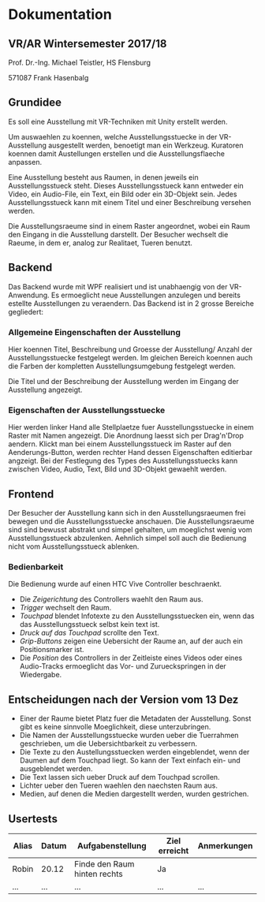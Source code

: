 # Dokumentation
## VR/AR Wintersemester 2017/18
Prof. Dr.-Ing. Michael Teistler, HS Flensburg


571087 Frank Hasenbalg

## Grundidee
Es soll eine Ausstellung mit VR-Techniken mit Unity erstellt werden.

Um auswaehlen zu koennen, welche Ausstellungsstuecke in der VR-Ausstellung ausgestellt werden,
benoetigt man ein Werkzeug. Kuratoren koennen damit Austellungen erstellen
und die Ausstellungsflaeche anpassen.

Eine Ausstellung besteht aus Raumen, in denen jeweils ein Ausstellungsstueck steht. Dieses Ausstellungsstueck kann entweder
ein Video, ein Audio-File, ein Text, ein Bild oder ein 3D-Objekt sein.
Jedes Ausstellungsstueck kann mit einem Titel und einer Beschreibung versehen werden.

Die Ausstellungsraeume sind in einem Raster angeordnet, wobei ein Raum den Eingang in die Ausstellung darstellt.
Der Besucher wechselt die Raeume, in dem er, analog zur Realitaet, Tueren benutzt.


## Backend
Das Backend wurde mit WPF realisiert und ist unabhaengig von der VR-Anwendung. Es ermoeglicht
neue Ausstellungen anzulegen und bereits estellte Ausstellungen zu veraendern.
Das Backend ist in 2 grosse Bereiche gegliedert:

### Allgemeine Eingenschaften der Ausstellung
Hier koennen Titel, Beschreibung und Groesse der Ausstellung/ Anzahl der Ausstellungsstuecke festgelegt werden.
Im gleichen Bereich koennen auch die Farben der kompletten Ausstellungsumgebung festgelegt werden.

Die Titel und der Beschreibung der Ausstellung werden im Eingang der Ausstellung angezeigt.

### Eigenschaften der Ausstellungsstuecke
Hier werden linker Hand alle Stellplaetze fuer Ausstellungsstuecke in einem Raster mit Namen angezeigt. Die Anordnung laesst sich per Drag'n'Drop aendern.
Klickt man bei einem Ausstellungsstueck im Raster auf den Aenderungs-Button, werden rechter Hand dessen Eigenschaften editierbar angzeigt.
Bei der Festlegung des Types des Ausstellungsstuecks kann zwischen Video, Audio, Text, Bild und 3D-Objekt gewaehlt werden.

## Frontend
Der Besucher der Ausstellung kann sich in den Ausstellungsraeumen frei bewegen und die Ausstellungsstuecke anschauen.
Die Ausstellungsraeume sind sind bewusst abstrakt und simpel gehalten, um moeglichst wenig vom Ausstellungsstueck abzulenken. Aehnlich simpel soll auch die Bedienung nicht vom Ausstellungsstueck ablenken.

### Bedienbarkeit
Die Bedienung wurde auf einen HTC Vive Controller beschraenkt.
- Die *Zeigerichtung* des Controllers waehlt den Raum aus.
- *Trigger* wechselt den Raum.
- *Touchpad* blendet Infotexte zu den Ausstellungsstuecken ein, wenn das das Ausstellungsstueck selbst kein text ist.
- *Druck auf das Touchpad* scrollte den Text.
- *Grip-Buttons* zeigen eine Uebersicht der Raume an, auf der auch ein Positionsmarker ist.
- Die *Position* des Controllers in der Zeitleiste eines Videos oder eines Audio-Tracks ermoeglicht das Vor- und Zurueckspringen in der Wiedergabe.

## Entscheidungen nach der Version vom 13 Dez
- Einer der Raume bietet Platz fuer die Metadaten der Ausstellung. Sonst gibt es keine sinnvolle Moeglichkeit, diese unterzubringen.
- Die Namen der Ausstellungsstuecke wurden ueber die Tuerrahmen geschrieben, um die Uebersichtbarkeit zu verbessern.
- Die Texte zu den Austellungsstuecken werden eingeblendet, wenn der Daumen auf dem Touchpad liegt. So kann der Text einfach ein- und ausgeblendet werden.
- Die Text lassen sich ueber Druck auf dem Touchpad scrollen.
- Lichter ueber den Tueren waehlen den naechsten Raum aus.
- Medien, auf denen die Medien dargestellt werden, wurden gestrichen.

## Usertests
|Alias|Datum|Aufgabenstellung|Ziel erreicht|Anmerkungen|
|-----|-----|----------------|-------------|-----------|
|Robin|20.12|Finde den Raum hinten rechts|Ja||
|...|...|...|...|...|
